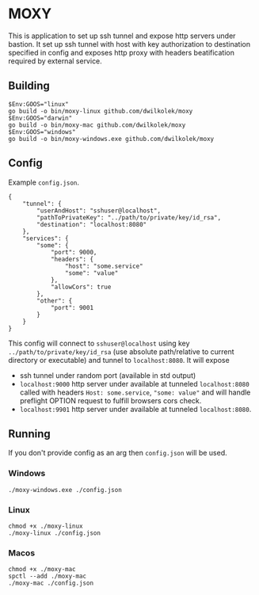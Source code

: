 # MOXY

This is application to set up ssh tunnel and expose http servers under bastion.
It set up ssh tunnel with host with key authorization to destination specified in config and exposes http proxy with headers beatification required by external service.

## Building

```
$Env:GOOS="linux"
go build -o bin/moxy-linux github.com/dwilkolek/moxy
$Env:GOOS="darwin"
go build -o bin/moxy-mac github.com/dwilkolek/moxy
$Env:GOOS="windows"
go build -o bin/moxy-windows.exe github.com/dwilkolek/moxy
```

## Config

Example `config.json`.

```
{
    "tunnel": {
        "userAndHost": "sshuser@localhost",
        "pathToPrivateKey": "../path/to/private/key/id_rsa",
        "destination": "localhost:8080"
    },
    "services": {
        "some": {
            "port": 9000,
            "headers": {
                "host": "some.service"
                "some": "value"
            },
            "allowCors": true
        },
        "other": {
            "port": 9001
        }
    }
}
```

This config will connect to `sshuser@localhost` using key `../path/to/private/key/id_rsa` (use absolute path/relative to current directory or executable) and tunnel to `localhost:8080`.
It will expose

- ssh tunnel under random port (available in std output)
- `localhost:9000` http server under available at tunneled `localhost:8080` called with headers `Host: some.service`, `"some: value"` and will handle preflight OPTION request to fulfill browsers cors check.
- `localhost:9901` http server under available at tunneled `localhost:8080`.

## Running

If you don't provide config as an arg then `config.json` will be used.

### Windows

```
./moxy-windows.exe ./config.json
```

### Linux

```
chmod +x ./moxy-linux
./moxy-linux ./config.json
```

### Macos

```
chmod +x ./moxy-mac
spctl --add ./moxy-mac
./moxy-mac ./config.json
```
